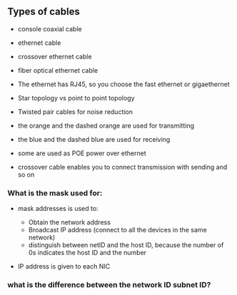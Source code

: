 ## Types of cables 
* console coaxial cable
* ethernet cable
* crossover ethernet cable 
* fiber optical ethernet cable

* The ethernet has RJ45, so you choose the fast ethernet or gigaethernet 

* Star topology vs point to point topology

* Twisted pair cables for noise reduction 
* the orange and the dashed orange are used for transmitting
* the blue and the dashed blue are used for receiving
* some are used as POE power over ethernet
* crossover cable enables you to connect transmission with sending and so on

### What is the mask used for:
* mask addresses is used to:
  * Obtain the network address
  * Broadcast IP address (connect to all the devices in the same network)
  * distinguish between netID and the host ID, because the number of 0s indicates the host ID and the number 


* IP address is given to each NIC 

### what is the difference between the network ID subnet ID?
